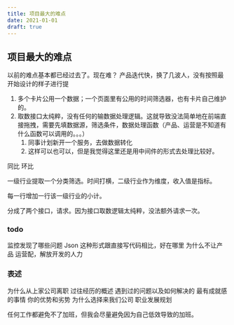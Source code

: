 ```yaml
---
title: 项目最大的难点
date: 2021-01-01
draft: true
---
```


## 项目最大的难点

以前的难点基本都已经过去了。现在难？ 产品迭代快，换了几波人，没有按照最开始设计的样子进行提

1. 多个卡片公用一个数据；一个页面里有公用的时间筛选器，也有卡片自己维护的。
2. 取数接口太纯粹，没有任何的输数据处理逻辑。这就导致没法简单地在前端直接拖拽，需要先填数据源，筛选条件，数据处理函数（产品、运营是不知道有什么函数可以调用的。。。）
   1. 同事计划新开一个服务，去做数据转化
   2. 这样可以也可以，但是我觉得这里还是用中间件的形式去处理比较好。

同比 环比

一级行业提取一个分类筛选。时间打横，二级行业作为维度，收入值是指标。

每一行增加一行该一级行业的小计。

分成了两个接口，请求。因为接口取数逻辑太纯粹，没法额外请求一次。

### todo

监控发现了哪些问题
Json 这种形式跟直接写代码相比，好在哪里
为什么不让产品 运营配，解放开发的人力

### 表述

为什么从上家公司离职
过往经历的概述
遇到过的问题以及如何解决的
最有成就感的事情
你的优势和劣势
为什么选择来我们公司
职业发展规划

任何工作都避免不了加班，但我会尽量避免因为自己低效导致的加班。
